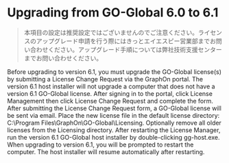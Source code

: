 # Upgrading from GO-Global 6.0 to 6.1

>本項目の設定は推奨設定ではございませんのでご注意ください。ライセンスのアップグレード申請を行う際にはきっとエイエスピー営業部までお問い合わせください。アップグレード手順については弊社技術支援センターまでお問い合わせください。

Before upgrading to version 6.1, you must upgrade the GO-Global license(s) by submitting a License Change Request via the GraphOn portal. The version 6.1 host installer will not upgrade a computer that does not have a version 6.1 GO-Global license.
After signing in to the portal, click License Management then click License Change Request and complete the form.
After submitting the License Change Request form, a GO-Global license will be sent via email. Place the new license file in the default license directory: C:\Program Files\GraphOn\GO-Global\Licensing. Optionally remove all older licenses from the Licensing directory.
After restarting the License Manager, run the version 6.1 GO-Global host installer by double-clicking gg-host.exe.
When upgrading to version 6.1, you will be prompted to restart the computer. The host installer will resume automatically after restarting.